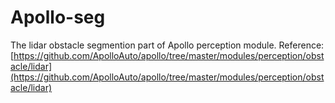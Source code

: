 # Apollo-seg

The lidar obstacle segmention part of Apollo perception module.
Reference: [https://github.com/ApolloAuto/apollo/tree/master/modules/perception/obstacle/lidar](https://github.com/ApolloAuto/apollo/tree/master/modules/perception/obstacle/lidar)

